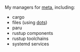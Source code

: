 My managers for [meta](https://github.com/jullanggit/meta), including:
- cargo
- files (using [dots](https://github.com/jullanggit/dots))
- paru
- rustup components
- rustup toolchains
- systemd services
